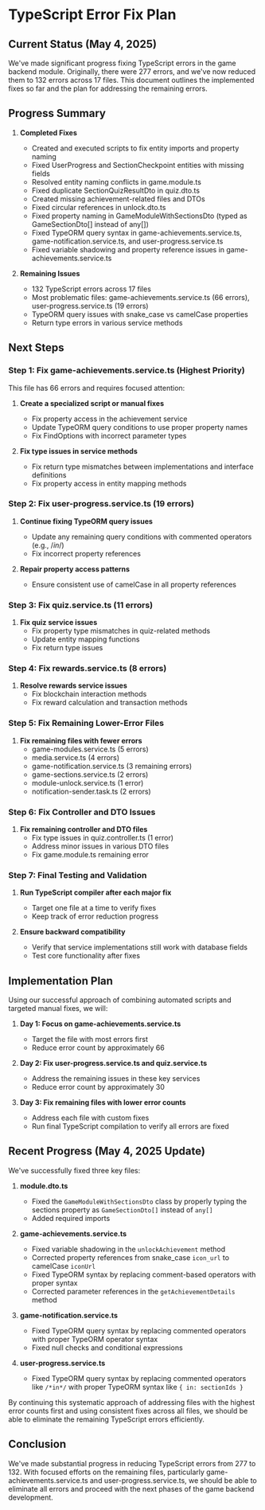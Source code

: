 # TypeScript Error Fix Plan

## Current Status (May 4, 2025)

We've made significant progress fixing TypeScript errors in the game backend module. Originally, there were 277 errors, and we've now reduced them to 132 errors across 17 files. This document outlines the implemented fixes so far and the plan for addressing the remaining errors.

## Progress Summary

1. **Completed Fixes**
   - Created and executed scripts to fix entity imports and property naming
   - Fixed UserProgress and SectionCheckpoint entities with missing fields
   - Resolved entity naming conflicts in game.module.ts
   - Fixed duplicate SectionQuizResultDto in quiz.dto.ts
   - Created missing achievement-related files and DTOs
   - Fixed circular references in unlock.dto.ts
   - Fixed property naming in GameModuleWithSectionsDto (typed as GameSectionDto[] instead of any[])
   - Fixed TypeORM query syntax in game-achievements.service.ts, game-notification.service.ts, and user-progress.service.ts
   - Fixed variable shadowing and property reference issues in game-achievements.service.ts

2. **Remaining Issues**
   - 132 TypeScript errors across 17 files
   - Most problematic files: game-achievements.service.ts (66 errors), user-progress.service.ts (19 errors)
   - TypeORM query issues with snake_case vs camelCase properties
   - Return type errors in various service methods

## Next Steps

### Step 1: Fix game-achievements.service.ts (Highest Priority)

This file has 66 errors and requires focused attention:

1. **Create a specialized script or manual fixes**
   - Fix property access in the achievement service
   - Update TypeORM query conditions to use proper property names
   - Fix FindOptions with incorrect parameter types

2. **Fix type issues in service methods**
   - Fix return type mismatches between implementations and interface definitions
   - Fix property access in entity mapping methods

### Step 2: Fix user-progress.service.ts (19 errors)

1. **Continue fixing TypeORM query issues**
   - Update any remaining query conditions with commented operators (e.g., /*in*/)
   - Fix incorrect property references

2. **Repair property access patterns**
   - Ensure consistent use of camelCase in all property references

### Step 3: Fix quiz.service.ts (11 errors)

1. **Fix quiz service issues**
   - Fix property type mismatches in quiz-related methods
   - Update entity mapping functions
   - Fix return type issues

### Step 4: Fix rewards.service.ts (8 errors)

1. **Resolve rewards service issues**
   - Fix blockchain interaction methods
   - Fix reward calculation and transaction methods

### Step 5: Fix Remaining Lower-Error Files

1. **Fix remaining files with fewer errors**
   - game-modules.service.ts (5 errors)
   - media.service.ts (4 errors)
   - game-notification.service.ts (3 remaining errors)
   - game-sections.service.ts (2 errors)
   - module-unlock.service.ts (1 error)
   - notification-sender.task.ts (2 errors)

### Step 6: Fix Controller and DTO Issues

1. **Fix remaining controller and DTO files**
   - Fix type issues in quiz.controller.ts (1 error)
   - Address minor issues in various DTO files
   - Fix game.module.ts remaining error

### Step 7: Final Testing and Validation

1. **Run TypeScript compiler after each major fix**
   - Target one file at a time to verify fixes
   - Keep track of error reduction progress

2. **Ensure backward compatibility**
   - Verify that service implementations still work with database fields
   - Test core functionality after fixes

## Implementation Plan

Using our successful approach of combining automated scripts and targeted manual fixes, we will:

1. **Day 1: Focus on game-achievements.service.ts**
   - Target the file with most errors first
   - Reduce error count by approximately 66

2. **Day 2: Fix user-progress.service.ts and quiz.service.ts**
   - Address the remaining issues in these key services
   - Reduce error count by approximately 30

3. **Day 3: Fix remaining files with lower error counts**
   - Address each file with custom fixes
   - Run final TypeScript compilation to verify all errors are fixed

## Recent Progress (May 4, 2025 Update)

We've successfully fixed three key files:

1. **module.dto.ts**
   - Fixed the `GameModuleWithSectionsDto` class by properly typing the sections property as `GameSectionDto[]` instead of `any[]`
   - Added required imports

2. **game-achievements.service.ts**
   - Fixed variable shadowing in the `unlockAchievement` method
   - Corrected property references from snake_case `icon_url` to camelCase `iconUrl`
   - Fixed TypeORM syntax by replacing comment-based operators with proper syntax
   - Corrected parameter references in the `getAchievementDetails` method

3. **game-notification.service.ts**
   - Fixed TypeORM query syntax by replacing commented operators with proper TypeORM operator syntax
   - Fixed null checks and conditional expressions

4. **user-progress.service.ts**
   - Fixed TypeORM query syntax by replacing commented operators like `/*in*/` with proper TypeORM syntax like `{ in: sectionIds }`

By continuing this systematic approach of addressing files with the highest error counts first and using consistent fixes across all files, we should be able to eliminate the remaining TypeScript errors efficiently.

## Conclusion

We've made substantial progress in reducing TypeScript errors from 277 to 132. With focused efforts on the remaining files, particularly game-achievements.service.ts and user-progress.service.ts, we should be able to eliminate all errors and proceed with the next phases of the game backend development.